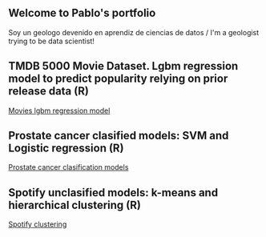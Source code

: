 ## Welcome to Pablo's portfolio

Soy un geologo devenido en aprendiz de ciencias de datos / I'm a geologist trying to be data scientist! 



## TMDB 5000 Movie Dataset. Lgbm regression model to predict popularity relying on prior release data (R)
[Movies lgbm regression model](https://github.com/pablofp92/pablofp92/edit/main/docs/index.md)

## Prostate cancer clasified models: SVM and Logistic regression (R)
[Prostate cancer clasification models](https://github.com/pablofp92/pablofp92/edit/main/docs/index.md)

## Spotify unclasified models: k-means and hierarchical clustering (R) 
[Spotify clustering](https://github.com/pablofp92/pablofp92/edit/main/docs/index.md)

